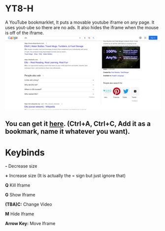 # YT8-H
A YouTube bookmarklet, It puts a movable youtube iframe on any page.
It uses yout-ube so there are no ads.
It also hides the iframe when the mouse is off of the iframe.
![demo1](demo1.png)
## You can get it [here](https://raw.githubusercontent.com/YT8-H/YT8-H/main/YT8-H.js). (Ctrl+A, Ctrl+C, Add it as a bookmark, name it whatever you want).
# Keybinds

**-** Decrease size <br />  

**+** Increase size (It is actually the = sign but just ignore that) <br />

**Q** Kill Iframe <br />  

**G** Show Iframe <br />  

**(TBA)C:** Change Video <br />  

**M** Hide Iframe <br />  

**Arrow Key:** Move Iframe <br />  

